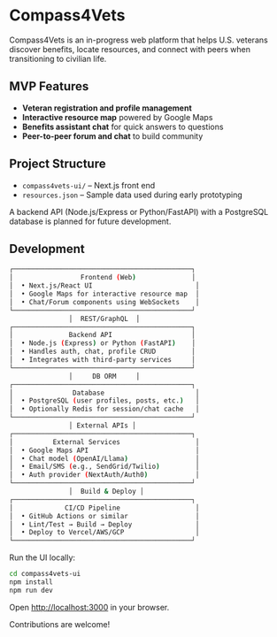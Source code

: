 # Compass4Vets

Compass4Vets is an in-progress web platform that helps U.S. veterans discover benefits, locate resources, and connect with peers when transitioning to civilian life.

## MVP Features

- **Veteran registration and profile management**
- **Interactive resource map** powered by Google Maps
- **Benefits assistant chat** for quick answers to questions
- **Peer-to-peer forum and chat** to build community

## Project Structure

- `compass4vets-ui/` – Next.js front end
- `resources.json` – Sample data used during early prototyping

A backend API (Node.js/Express or Python/FastAPI) with a PostgreSQL database is planned for future development.

## Development


``` bash
┌─────────────────────────────────────────────┐
│                 Frontend (Web)              │
│  • Next.js/React UI                          │
│  • Google Maps for interactive resource map  │
│  • Chat/Forum components using WebSockets    │
└─────────────────────────────────────────────┘
               │  REST/GraphQL  │
┌─────────────────────────────────────────────┐
│              Backend API                    │
│  • Node.js (Express) or Python (FastAPI)    │
│  • Handles auth, chat, profile CRUD         │
│  • Integrates with third‑party services     │
└─────────────────────────────────────────────┘
               │     DB ORM     │
┌─────────────────────────────────────────────┐
│               Database                       │
│  • PostgreSQL (user profiles, posts, etc.)   │
│  • Optionally Redis for session/chat cache   │
└─────────────────────────────────────────────┘
               │ External APIs │
┌─────────────────────────────────────────────┐
│          External Services                   │
│  • Google Maps API                           │
│  • Chat model (OpenAI/Llama)                 │
│  • Email/SMS (e.g., SendGrid/Twilio)         │
│  • Auth provider (NextAuth/Auth0)            │
└─────────────────────────────────────────────┘
               │  Build & Deploy │
┌─────────────────────────────────────────────┐
│             CI/CD Pipeline                   │
│  • GitHub Actions or similar                 │
│  • Lint/Test → Build → Deploy                │
│  • Deploy to Vercel/AWS/GCP                  │
└─────────────────────────────────────────────┘

```


Run the UI locally:

```bash
cd compass4vets-ui
npm install
npm run dev
```

Open <http://localhost:3000> in your browser.

Contributions are welcome!
